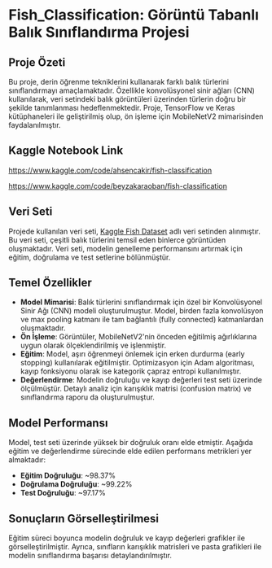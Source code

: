 # Fish_Classification: Görüntü Tabanlı Balık Sınıflandırma Projesi

## Proje Özeti
Bu proje, derin öğrenme tekniklerini kullanarak farklı balık türlerini sınıflandırmayı amaçlamaktadır. Özellikle konvolüsyonel sinir ağları (CNN) kullanılarak, veri setindeki balık görüntüleri üzerinden türlerin doğru bir şekilde tanımlanması hedeflenmektedir. Proje, TensorFlow ve Keras kütüphaneleri ile geliştirilmiş olup, ön işleme için MobileNetV2 mimarisinden faydalanılmıştır.

## Kaggle Notebook Link
https://www.kaggle.com/code/ahsencakir/fish-classification

https://www.kaggle.com/code/beyzakaraoban/fish-classification

## Veri Seti
Projede kullanılan veri seti, [Kaggle Fish Dataset](https://www.kaggle.com/datasets/crowww/a-large-scale-fish-dataset/data) adlı veri setinden alınmıştır. Bu veri seti, çeşitli balık türlerini temsil eden binlerce görüntüden oluşmaktadır. Veri seti, modelin genelleme performansını artırmak için eğitim, doğrulama ve test setlerine bölünmüştür.

## Temel Özellikler
- **Model Mimarisi**: Balık türlerini sınıflandırmak için özel bir Konvolüsyonel Sinir Ağı (CNN) modeli oluşturulmuştur. Model, birden fazla konvolüsyon ve max pooling katmanı ile tam bağlantılı (fully connected) katmanlardan oluşmaktadır.
- **Ön İşleme**: Görüntüler, MobileNetV2'nin önceden eğitilmiş ağırlıklarına uygun olarak ölçeklendirilmiş ve işlenmiştir.
- **Eğitim**: Model, aşırı öğrenmeyi önlemek için erken durdurma (early stopping) kullanılarak eğitilmiştir. Optimizasyon için Adam algoritması, kayıp fonksiyonu olarak ise kategorik çapraz entropi kullanılmıştır.
- **Değerlendirme**: Modelin doğruluğu ve kayıp değerleri test seti üzerinde ölçülmüştür. Detaylı analiz için karışıklık matrisi (confusion matrix) ve sınıflandırma raporu da oluşturulmuştur.

## Model Performansı
Model, test seti üzerinde yüksek bir doğruluk oranı elde etmiştir. Aşağıda eğitim ve değerlendirme sürecinde elde edilen performans metrikleri yer almaktadır:
- **Eğitim Doğruluğu**: ~98.37%
- **Doğrulama Doğruluğu**: ~99.22%
- **Test Doğruluğu**: ~97.17%

## Sonuçların Görselleştirilmesi
Eğitim süreci boyunca modelin doğruluk ve kayıp değerleri grafikler ile görselleştirilmiştir. Ayrıca, sınıfların karışıklık matrisleri ve pasta grafikleri ile modelin sınıflandırma başarısı detaylandırılmıştır.
